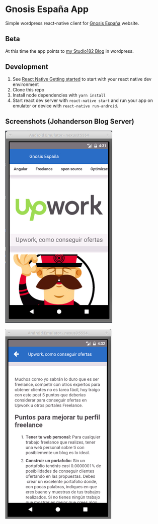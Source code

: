 # Gnosis España App

Simple wordpress react-native client for [Gnosis España](http://gnosisespaña.es) website.

## Beta
<!-- At this time the app points to [my blog](http://blog.mogollon.com.ve) in wordpress. -->
At this time the app points to [my Studio182 Blog](https://studio182.es/blog/) in wordpress.

## Development

1. See [React Native Getting started](https://facebook.github.io/react-native/docs/getting-started.html#content) to start with your react native dev environment
2. Clone this repo
3. Install node dependencies with `yarn install`
4. Start react dev server with `react-native start` and run your app on emulator or device with `react-native run-android`.

## Screenshots (Johanderson Blog Server)

![Home View](/screenshots/home.jpg?raw=true "Home View")
<br>
<br>
![Post View](/screenshots/post_view.jpg?raw=true "Post View")
